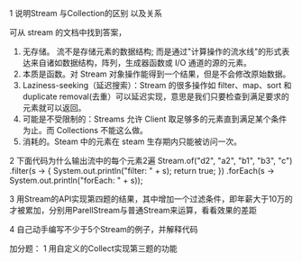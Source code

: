 1 说明Stream 与Collection的区别 以及关系

 可从 stream 的文档中找到答案，   
  1. 无存储。 流不是存储元素的数据结构; 而是通过"计算操作的流水线"的形式表达来自诸如数据结构，阵列，生成器函数或 I/O 通道的源的元素。   
  2. 本质是函数。对 Stream 对象操作能得到一个结果，但是不会修改原始数据。   
  3. Laziness-seeking（延迟搜索）：Stream 的很多操作如 filter、map、sort 和 duplicate    removal(去重）可以延迟实现，意思是我们只要检查到满足要求的元素就可以返回。   
  4. 可能是不受限制的：Streams 允许 Client 取足够多的元素直到满足某个条件为止。而 Collections 不能这么做。   
 5. 消耗的。Steam 中的元素在 steam 生存期内只能被访问一次。   
 
2 下面代码为什么输出流中的每个元素2遍
Stream.of("d2", "a2", "b1", "b3", "c")
    .filter(s -> {
        System.out.println("filter: " + s);
        return true;
    })
    .forEach(s -> System.out.println("forEach: " + s));
    
3  用Stream的API实现第四题的结果，其中增加一个过滤条件，即年薪大于10万的才被累加，分别用ParellStream与普通Stream来运算，看看效果的差距

4 自己动手编写不少于5个Stream的例子，并解释代码

加分题：
1  用自定义的Collect实现第三题的功能
        
          